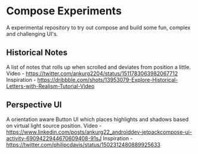 # Compose Experiments
A experimental repository to try out compose and build some fun, complex and challenging UI's.

## Historical Notes
A list of notes that rolls up when scrolled and deviates from position a little.
Video - https://twitter.com/ankurg2204/status/1511783063982067712
Inspiration - https://dribbble.com/shots/13953079-Explore-Historical-Letters-with-Realism-Tutorial-Video

## Perspective UI
A orientation aware Button UI which places highlights and shadows based on virtual light source position.
Video - https://www.linkedin.com/posts/ankurg22_androiddev-jetpackcompose-ui-activity-6909422944670609408-91sJ
Inspiration - https://twitter.com/philipcdavis/status/1502312480889925633
